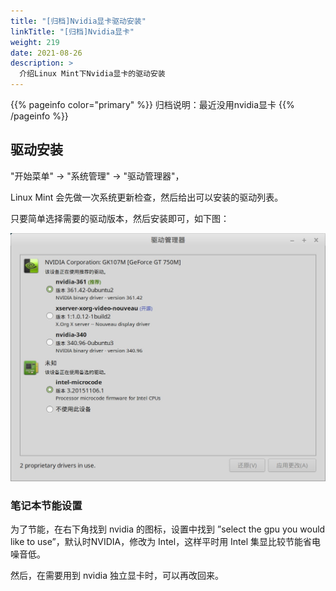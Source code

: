 ```yaml
---
title: "[归档]Nvidia显卡驱动安装"
linkTitle: "[归档]Nvidia显卡"
weight: 219
date: 2021-08-26
description: >
  介绍Linux Mint下Nvidia显卡的驱动安装
---
```


{{% pageinfo color="primary" %}}
归档说明：最近没用nvidia显卡
{{% /pageinfo %}}

## 驱动安装

"开始菜单" -> "系统管理" -> "驱动管理器"，

Linux Mint 会先做一次系统更新检查，然后给出可以安装的驱动列表。

只要简单选择需要的驱动版本，然后安装即可，如下图：

![](images/drivers.jpg)

### 笔记本节能设置

为了节能，在右下角找到 nvidia 的图标，设置中找到 ”select the gpu you would like to use”，默认时NVIDIA，修改为 Intel，这样平时用 Intel 集显比较节能省电噪音低。

然后，在需要用到 nvidia 独立显卡时，可以再改回来。



